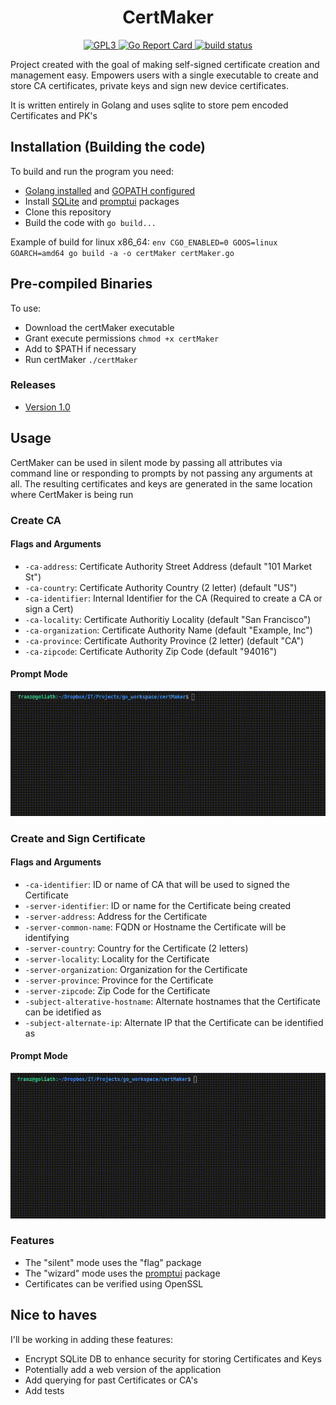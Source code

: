 <h1 align="center">
  CertMaker
</h1>

<p align="center">
  <a href="https://github.com/franz-net/certMaker/blob/master/LICENSE">
    <img alt="GPL3" src="https://img.shields.io/github/license/franz-net/certMaker">
  </a>
  <a href="https://goreportcard.com/badge/github.com/franz-net/certMaker">
   <img alt="Go Report Card" src="https://goreportcard.com/badge/github.com/franz-net/certMaker">
  </a>
  <a href="https://travis-ci.org/github/franz-net/certMaker">
    <img alt="build status" src="https://travis-ci.org/franz-net/certMaker.svg?branch=master">
  </a>  
</p>

Project created with the goal of making self-signed certificate creation and management easy. Empowers users with a single executable to create and store CA certificates, private keys and sign new device certificates.

It is written entirely in Golang and uses sqlite to store pem encoded Certificates and PK's

## Installation (Building the code)

To build and run the program you need: 
* [Golang installed](https://golang.org/doc/install) and [GOPATH configured](https://golang.org/doc/gopath_code.html)
* Install [SQLite](https://github.com/mattn/go-sqlite3#installation) and [promptui](https://github.com/manifoldco/promptui) packages
* Clone this repository
* Build the code with `go build...`

 Example of build for linux x86_64: `env CGO_ENABLED=0 GOOS=linux GOARCH=amd64 go build -a -o certMaker certMaker.go`

## Pre-compiled Binaries

To use:
* Download the certMaker executable
* Grant execute permissions `chmod +x certMaker`
* Add to $PATH if necessary
* Run certMaker `./certMaker`

### Releases
* [Version 1.0](https://github.com/franz-net/certMaker/releases/tag/release%2Fv1.0)


## Usage

CertMaker can be used in silent mode by passing all attributes via command line or responding to prompts by not passing any arguments at all.
The resulting certificates and keys are generated in the same location where CertMaker is being run

### Create CA

#### **Flags and Arguments**

  * `-ca-address`: Certificate Authority Street Address (default "101 Market St")
  * `-ca-country`: Certificate Authority Country (2 letter) (default "US")
  * `-ca-identifier`: Internal Identifier for the CA (Required to create a CA or sign a Cert)
  * `-ca-locality`: Certificate Authoritiy Locality (default "San Francisco")
  * `-ca-organization`: Certificate Authority Name (default "Example, Inc")
  * `-ca-province`: Certificate Authority Province (2 letter) (default "CA")
  * `-ca-zipcode`: Certificate Authority Zip Code (default "94016")

#### **Prompt Mode**
![](CA_Prompts.gif)

### Create and Sign Certificate

#### **Flags and Arguments**

  * `-ca-identifier`: ID or name of CA that will be used to signed the Certificate
  * `-server-identifier`: ID or name for the Certificate being created
  * `-server-address`: Address for the Certificate
  * `-server-common-name`: FQDN or Hostname the Certificate will be identifying
  * `-server-country`: Country for the Certificate (2 letters)
  * `-server-locality`: Locality for the Certificate
  * `-server-organization`: Organization for the Certificate
  * `-server-province`: Province for the Certificate
  * `-server-zipcode`: Zip Code for the Certificate
  * `-subject-alterative-hostname`: Alternate hostnames that the Certificate can be idetified as
  * `-subject-alternate-ip`: Alternate IP that the Certificate can be identified as

#### **Prompt Mode**
![](S_Prompts.gif)

### Features
* The "silent" mode uses the "flag" package
* The "wizard" mode uses the <a href="https://github.com/manifoldco/promptui">promptui</a> package
* Certificates can be verified using OpenSSL

## Nice to haves
I'll be working in adding these features:
* Encrypt SQLite DB to enhance security for storing Certificates and Keys
* Potentially add a web version of the application
* Add querying for past Certificates or CA's
* Add tests
